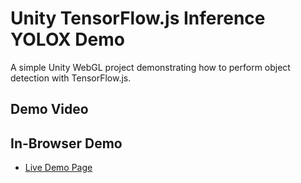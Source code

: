 # Unity TensorFlow.js Inference YOLOX Demo
A simple Unity WebGL project demonstrating how to perform object detection with TensorFlow.js.

## Demo Video




## In-Browser Demo

* [Live Demo Page](https://cj-mills.github.io/unity-tfjs-inference-yolox-demo/)

